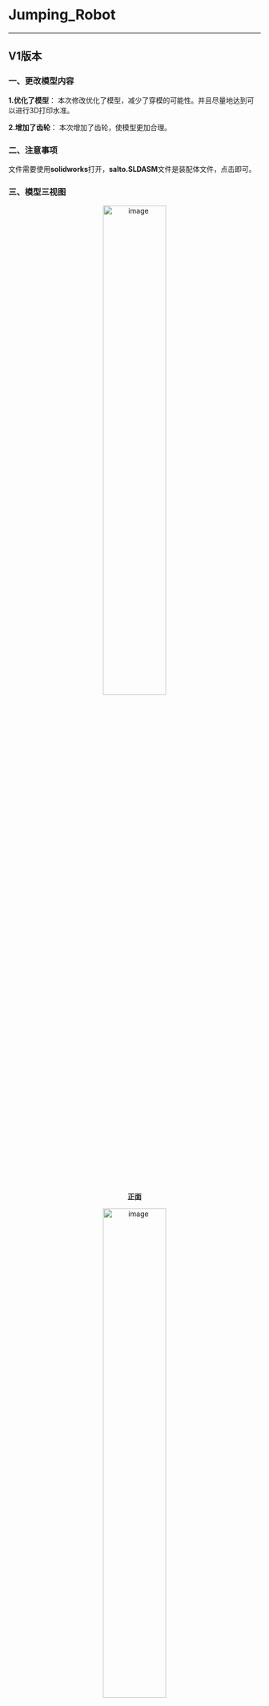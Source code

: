 # Jumping_Robot
---
## V1版本

### 一、更改模型内容

**1.优化了模型**：
本次修改优化了模型，减少了穿模的可能性。并且尽量地达到可以进行3D打印水准。

**2.增加了齿轮**：
本次增加了齿轮，使模型更加合理。

### 二、注意事项
文件需要使用**solidworks**打开，**salto.SLDASM**文件是装配体文件，点击即可。

### 三、模型三视图
<div align="center">
<img src="https://github.com/user-attachments/assets/488f8b35-98ed-42ae-9960-881b05e5f7d0" alt="image" width="50%" height="auto" style="display: block; margin: 0 auto;">
</div>
<p align="center"><b>正面</b></p>


<div align="center">
<img src="https://github.com/user-attachments/assets/705748d2-c978-419c-b853-431b292c02c4" alt="image" width="50%" height="auto" style="display: block; margin: 0 auto;">
</div>
<p align="center"><b>侧面<b></p>


<div align="center">
<img src="https://github.com/user-attachments/assets/b6d5c13b-b7e8-4324-bf86-fe82a7b63789" alt="image" width="50%" height="auto" style="display: block; margin: 0 auto;">
</div>
<p align="center"><b>上面<b></p>

---
## V2版本
### 一、更改模型内容

**1.扩大孔径**
本次扩大了部分孔径大小以便添加轴承。

**2.优化模型**
减少了穿模的可能性，并且对部分零件增加厚度以便达到3D打印水准。
